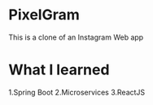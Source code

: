 # PixelGram
This is a clone of an Instagram Web app

# What I learned
1.Spring Boot
2.Microservices
3.ReactJS
